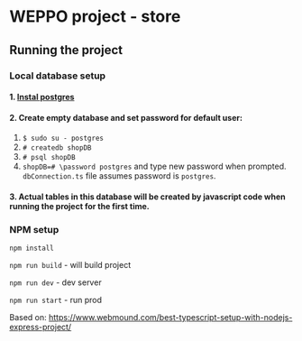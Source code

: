 # WEPPO project - store

## Running the project

### Local database setup

#### 1. [Instal postgres](https://www.postgresql.org/download/)
#### 2. Create empty database and set password for default user:
1. `$ sudo su - postgres`
2. `# createdb shopDB`
3. `# psql shopDB`
4. `shopDB=# \password postgres` and type new password when prompted.
`dbConnection.ts` file assumes password is `postgres`.

#### 3. Actual tables in this database will be created by javascript code when running the project for the first time.

### NPM setup

`npm install`

`npm run build` - will build project

`npm run dev` - dev server

`npm run start` - run prod

Based on: https://www.webmound.com/best-typescript-setup-with-nodejs-express-project/
